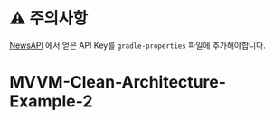 # ⚠️ 주의사항
[NewsAPI](https://newsapi.org/) 에서 얻은 API Key를 `gradle-properties` 파일에 추가해야합니다.

# MVVM-Clean-Architecture-Example-2

